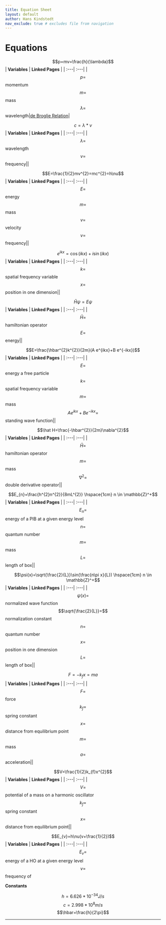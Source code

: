 ```yaml
---
title: Equation Sheet
layout: default
author: Hans Kindstedt
nav_exclude: true # excludes file from navigation
---
```


# Equations

$$p=mv=\frac{h}{\lambda}$$
| **Variables** | **Linked Pages** |
| :---| :---|
|<span>$$p=$$ momentum<br>$$m=$$ mass<br>$$\lambda=$$ wavelength</span>|[de Broglie Relation](https://oreaganowombat.github.io/CH730-Fall25/docs/de-broglie-relation.html)|

$$c=\lambda*\nu$$
| **Variables** | **Linked Pages** |
| :---| :---|
|<span>$$\lambda=$$ wavelength<br>$$\nu=$$ frequency</span>||

$$E=\frac{1}{2}mv^{2}=mc^{2}=h\nu$$
| **Variables** | **Linked Pages** |
| :---| :---|
|<span>$$E=$$ energy<br>$$m=$$ mass<br>$$v=$$ velocity<br>$$\nu=$$ frequency</span>||

$$e^{ikx}=\cos(ikx)+i\sin(ikx)$$
| **Variables** | **Linked Pages** |
| :---| :---|
|<span>$$k=$$ spatial frequency variable<br>$$x=$$ position in one dimension</span>||

$$\hat H\psi=E\psi$$
| **Variables** | **Linked Pages** |
| :---| :---|
|<span>$$\hat H=$$ hamiltonian operator<br>$$E=$$ energy</span>||

$$E=\frac{\hbar^{2}k^{2}}{2m}(A e^{ikx}+B e^{-ikx})$$
| **Variables** | **Linked Pages** |
| :---| :---|
|<span>$$E=$$ energy a free particle<br>$$k=$$ spatial frequency variable<br>$$m=$$ mass<br>$$A e^{ikx}+B e^{-ikx}=$$ standing wave function</span>||

$$\hat H=\frac{-\hbar^{2}}{2m}\nabla^{2}$$
| **Variables** | **Linked Pages** |
| :---| :---|
|<span>$$\hat H=$$ hamiltonian operator<br>$$m=$$ mass<br>$$\nabla^{2}=$$ double derivative operator</span>||

$$E_{n}=\frac{h^{2}n^{2}}{8mL^{2}} \hspace{1cm} n \in \mathbb{Z}^+$$
| **Variables** | **Linked Pages** |
| :---| :---|
|<span>$$E_{n}=$$ energy of a PIB at a given energy level<br>$$n=$$ quantum number<br>$$m=$$ mass<br>$$L=$$ length of box</span>||

$$\psi(x)=\sqrt{\frac{2}{L}}\sin(\frac{n\pi x}{L}) \hspace{1cm} n \in \mathbb{Z}^+$$
| **Variables** | **Linked Pages** |
| :---| :---|
|<span>$$\psi(x)=$$ normalized wave function<br>$$\sqrt{\frac{2}{L}}=$$ normalization constant<br>$$n=$$ quantum number<br>$$x=$$ position in one dimension<br>$$L=$$ length of box</span>||

$$F=-k_{f}x=ma$$
| **Variables** | **Linked Pages** |
| :---| :---|
|<span>$$F=$$ force<br>$$k_{f}=$$ spring constant<br>$$x=$$ distance from equilibrium point<br>$$m=$$ mass<br>$$a=$$ acceleration</span>||

$$V=\frac{1}{2}k_{f}x^{2}$$
| **Variables** | **Linked Pages** |
| :---| :---|
|<span>$$V=$$ potential of a mass on a harmonic oscillator<br>$$k_{f}=$$ spring constant<br>$$x=$$ distance from equilibrium point</span>||

$$E_{v}=h\nu(v+\frac{1}{2})$$
| **Variables** | **Linked Pages** |
| :---| :---|
|$$E_{v}=$$ energy of a HO at a given energy level<br>$$\nu=$$ frequency of 


**Constants**

$$h=6.626 * 10^{-34}J/s$$
$$c=2.998 * 10^{8}m/s$$
$$\hbar=\frac{h}{2\pi}$$


<!--- Notes from Reagan
make sure you have "|" for every line in the table, even if the cell is blank (lines 12 and 13 are corrected)
math notation needs to be wrapped in html <span> elements or it won't render properly (lines 12 and 13 are corrected)
--->

---
<!--- add footnotes here --->
